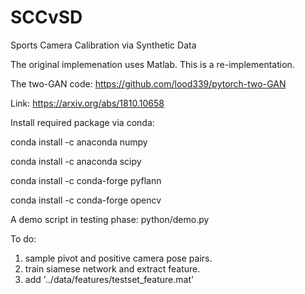 # SCCvSD
Sports Camera Calibration via Synthetic Data

The original implemenation uses Matlab. This is a re-implementation.


The two-GAN code: https://github.com/lood339/pytorch-two-GAN

Link: https://arxiv.org/abs/1810.10658

Install required package via conda:

conda install -c anaconda numpy

conda install -c anaconda scipy

conda install -c conda-forge pyflann

conda install -c conda-forge opencv 


A demo script in testing phase: python/demo.py

To do:
1. sample pivot and positive camera pose pairs. 
2. train siamese network and extract feature. 
3. add '../data/features/testset_feature.mat'
